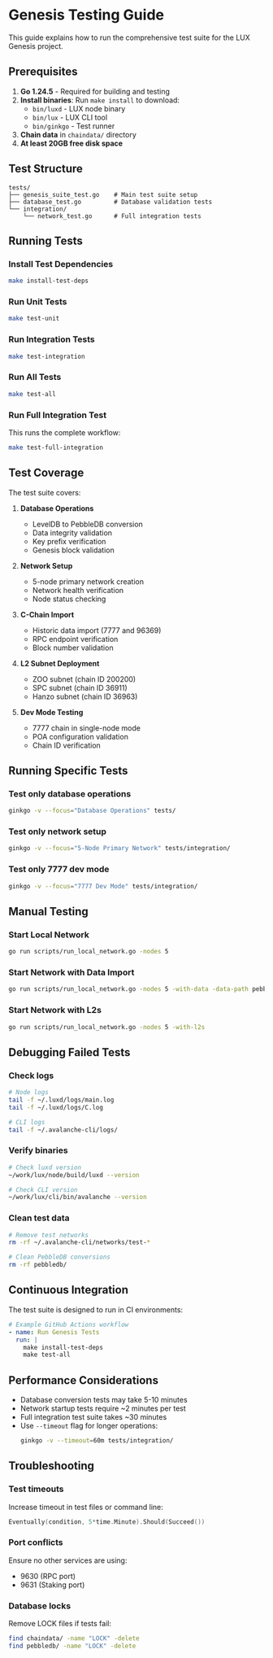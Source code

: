 # Genesis Testing Guide

This guide explains how to run the comprehensive test suite for the LUX Genesis project.

## Prerequisites

1. **Go 1.24.5** - Required for building and testing
2. **Install binaries**: Run `make install` to download:
   - `bin/luxd` - LUX node binary
   - `bin/lux` - LUX CLI tool
   - `bin/ginkgo` - Test runner
3. **Chain data** in `chaindata/` directory
4. **At least 20GB free disk space**

## Test Structure

```
tests/
├── genesis_suite_test.go    # Main test suite setup
├── database_test.go         # Database validation tests
└── integration/
    └── network_test.go      # Full integration tests
```

## Running Tests

### Install Test Dependencies
```bash
make install-test-deps
```

### Run Unit Tests
```bash
make test-unit
```

### Run Integration Tests
```bash
make test-integration
```

### Run All Tests
```bash
make test-all
```

### Run Full Integration Test
This runs the complete workflow:
```bash
make test-full-integration
```

## Test Coverage

The test suite covers:

1. **Database Operations**
   - LevelDB to PebbleDB conversion
   - Data integrity validation
   - Key prefix verification
   - Genesis block validation

2. **Network Setup**
   - 5-node primary network creation
   - Network health verification
   - Node status checking

3. **C-Chain Import**
   - Historic data import (7777 and 96369)
   - RPC endpoint verification
   - Block number validation

4. **L2 Subnet Deployment**
   - ZOO subnet (chain ID 200200)
   - SPC subnet (chain ID 36911)
   - Hanzo subnet (chain ID 36963)

5. **Dev Mode Testing**
   - 7777 chain in single-node mode
   - POA configuration validation
   - Chain ID verification

## Running Specific Tests

### Test only database operations
```bash
ginkgo -v --focus="Database Operations" tests/
```

### Test only network setup
```bash
ginkgo -v --focus="5-Node Primary Network" tests/integration/
```

### Test only 7777 dev mode
```bash
ginkgo -v --focus="7777 Dev Mode" tests/integration/
```

## Manual Testing

### Start Local Network
```bash
go run scripts/run_local_network.go -nodes 5
```

### Start Network with Data Import
```bash
go run scripts/run_local_network.go -nodes 5 -with-data -data-path pebbledb/lux-96369
```

### Start Network with L2s
```bash
go run scripts/run_local_network.go -nodes 5 -with-l2s
```

## Debugging Failed Tests

### Check logs
```bash
# Node logs
tail -f ~/.luxd/logs/main.log
tail -f ~/.luxd/logs/C.log

# CLI logs
tail -f ~/.avalanche-cli/logs/
```

### Verify binaries
```bash
# Check luxd version
~/work/lux/node/build/luxd --version

# Check CLI version
~/work/lux/cli/bin/avalanche --version
```

### Clean test data
```bash
# Remove test networks
rm -rf ~/.avalanche-cli/networks/test-*

# Clean PebbleDB conversions
rm -rf pebbledb/
```

## Continuous Integration

The test suite is designed to run in CI environments:

```yaml
# Example GitHub Actions workflow
- name: Run Genesis Tests
  run: |
    make install-test-deps
    make test-all
```

## Performance Considerations

- Database conversion tests may take 5-10 minutes
- Network startup tests require ~2 minutes per test
- Full integration test suite takes ~30 minutes
- Use `--timeout` flag for longer operations:
  ```bash
  ginkgo -v --timeout=60m tests/integration/
  ```

## Troubleshooting

### Test timeouts
Increase timeout in test files or command line:
```go
Eventually(condition, 5*time.Minute).Should(Succeed())
```

### Port conflicts
Ensure no other services are using:
- 9630 (RPC port)
- 9631 (Staking port)

### Database locks
Remove LOCK files if tests fail:
```bash
find chaindata/ -name "LOCK" -delete
find pebbledb/ -name "LOCK" -delete
```